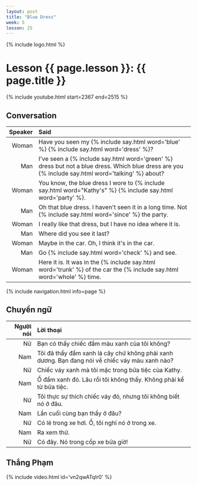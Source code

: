 ```yaml
---
layout: post
title: "Blue Dress"
week: 5
lesson: 25
---
```


{% include logo.html %}

# Lesson {{ page.lesson }}: {{ page.title }}

{% include youtube.html start=2367 end=2515 %}

## Conversation

Speaker | Said
---: | :---
Woman | Have you seen my {% include say.html word='blue' %} {% include say.html word='dress' %}?
Man | I've seen a {% include say.html word='green' %} dress but not a blue dress. Which blue dress are you {% include say.html word='talking' %} about?
Woman | You know, the blue dress I wore to {% include say.html word="Kathy's" %} {% include say.html word='party' %}.
Man | Oh that blue dress. I haven't seen it in a long time. Not {% include say.html word='since' %} the party.
Woman | I really like that dress, but I have no idea where it is.
Man | Where did you see it last?
Woman | Maybe in the car. Oh, I think it's in the car.
Man | Go {% include say.html word='check' %} and see.
Woman | Here it is. It was in the {% include say.html word='trunk' %} of the car the {% include say.html word='whole' %} time.

{% include navigation.html info=page %}

## Chuyển ngữ

Người nói | Lời thoại
---: | :---
Nữ | Bạn có thấy chiếc đầm màu xanh của tôi không?
Nam | Tôi đã thấy đầm xanh lá cây chứ không phải xanh dương. Bạn đang nói về chiếc váy màu xanh nào?
Nữ | Chiếc váy xanh mà tôi mặc trong bữa tiệc của Kathy.
Nam | Ồ đầm xanh đó. Lâu rồi tôi không thấy. Không phải kể từ bữa tiệc.
Nữ | Tôi thực sự thích chiếc váy đó, nhưng tôi không biết nó ở đâu.
Nam | Lần cuối cùng bạn thấy ở đâu?
Nữ | Có lẽ trong xe hơi. Ồ, tôi nghĩ nó ở trong xe.
Nam | Ra xem thử.
Nữ | Có đây. Nó trong cốp xe bữa giờ!

## Thắng Phạm

{% include video.html id='vn2qwATqIr0' %}
